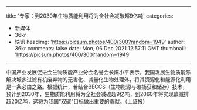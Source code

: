 
---
title: '专家：到2030年生物质能利用将为全社会减碳超9亿吨'
categories: 
 - 新媒体
 - 36kr
 - 快讯
headimg: 'https://picsum.photos/400/300?random=1949'
author: 36kr
comments: false
date: Mon, 06 Dec 2021 12:57:11 GMT
thumbnail: 'https://picsum.photos/400/300?random=1949'
---

<div>   
中国产业发展促进会生物质能产业分会名誉会长陈小平表示，我国发展生物质能除解决城乡过滤有机废弃物的无害化、减量化生物处理外，将其资源化和能源化利用是一条必由之路。根据统计，若结合BECCS（生物能源与碳捕获和储存）技术，预计到2030年，生物质能利用将为全社会减碳超9亿吨，到2060年将实现碳减排超20亿吨，这将为我国“双碳”目标做出重要的贡献。（上证报）  
</div>
            